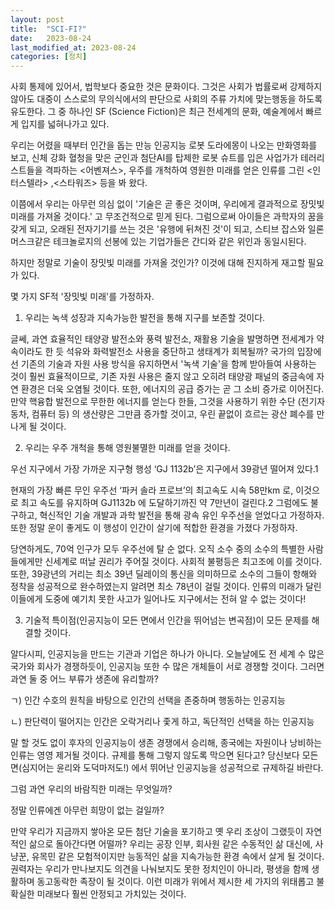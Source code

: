 ```yaml
---
layout: post
title:  "SCI-FI?"
date:   2023-08-24
last_modified_at: 2023-08-24
categories: [정치]
---
```


사회 통제에 있어서, 법학보다 중요한 것은 문화이다. 그것은 사회가 법률로써 강제하지 않아도 대중이 스스로의 무의식에서의 판단으로 사회의 주류 가치에 맞는행동을 하도록 유도한다. 그 중 하나인 SF (Science Fiction)은 최근 전세계의 문화, 예술계에서 빠르게 입지를 넓혀나가고 있다.

우리는 어렸을 때부터 인간을 돕는 만능 인공지능 로봇 도라에몽이 나오는 만화영화를 보고, 신체 강화 혈청을 맞은 군인과 첨단AI를 탑제한 로봇 슈트를 입은 사업가가 테러리스트들을 격파하는 <어벤져스>, 우주를 개척하여 영원한 미래를 얻은 인류를 그린 <인터스텔라> ,<스타워즈> 등을 봐 왔다.

이쯤에서 우리는 아무런 의심 없이 '기술은 곧 좋은 것이며, 우리에게 결과적으로 장밋빛 미래를 가져올 것이다.' 고 무조건적으로 믿게 된다. 그럼으로써 아이들은 과학자의 꿈을 갖게 되고, 오래된 전자기기를 쓰는 것은 '유행에 뒤쳐진 것'이 되고, 스티브 잡스와 일론 머스크같은 테크놀로지의 선봉에 있는 기업가들은 간디와 같은 위인과 동일시된다.

하지만 정말로 기술이 장밋빛 미래를 가져올 것인가? 이것에 대해 진지하게 재고할 필요가 있다.

몇 가지 SF적 '장밋빛 미래'를 가정하자.

1. 우리는 녹색 성장과 지속가능한 발전을 통해 지구를 보존할 것이다.

글쎄, 과연 효율적인 태양광 발전소와 풍력 발전소, 재활용 기술을 발명하면 전세계가 약속이라도 한 듯 석유와 화력발전소 사용을 중단하고 생태계가 회복될까? 국가의 입장에선 기존의 기술과 자원 사용 방식을 유지하면서 '녹색 기술'을 함께 받아들여 사용하는 것이 훨씬 효율적이므로, 기존 자원 사용은 줄지 않고 오히려 태양광 패널의 중금속에 자연 환경은 더욱 오염될 것이다. 또한, 에너지의 공급 증가는 곧 그 소비 증가로 이어진다. 만약 핵융합 발전으로 무한한 에너지를 얻는다 한들, 그것을 사용하기 위한 수단 (전기자동차, 컴퓨터 등) 의 생산량은 그만큼 증가할 것이고, 우린 끝없이 흐르는 광산 폐수를 만나게 될 것이다.

2. 우리는 우주 개척을 통해 영원불멸한 미래를 얻을 것이다.

우선 지구에서 가장 가까운 지구형 행성 ‘GJ 1132b’은 지구에서 39광년 떨어져 있다.1

현재의 가장 빠른 무인 우주선 ‘파커 솔라 프로브’의 최고속도 시속 58만km 로, 이것으로 최고 속도를 유지하며 GJ1132b 에 도달하기까진 약 7만년이 걸린다.2 그럼에도 불구하고, 혁신적인 기술 개발과 과학 발전을 통해 광속 유인 우주선을 얻었다고 가정하자. 또한 정말 운이 좋게도 이 행성이 인간이 살기에 적합한 환경을 가졌다 가정하자.

당연하게도, 70억 인구가 모두 우주선에 탈 순 없다. 오직 소수 중의 소수의 특별한 사람들에게만 신세계로 떠날 권리가 주어질 것이다. 사회적 불평등은 최고조에 이를 것이다. 또한, 39광년의 거리는 최소 39년 딜레이의 통신을 의미하므로 소수의 그들이 항해와 정착을 성공적으로 완수하였는지 알려면 최소 78년이 걸릴 것이다. 인류의 미래가 달린 이들에게 도중에 예기치 못한 사고가 일어나도 지구에서는 전혀 알 수 없는 것이다!

3. 기술적 특이점(인공지능이 모든 면에서 인간을 뛰어넘는 변곡점)이 모든 문제를 해결할 것이다.

알다시피, 인공지능을 만드는 기관과 기업은 하나가 아니다. 오늘날에도 전 세계 수 많은 국가와 회사가 경쟁하듯이, 인공지능 또한 수 많은 개체들이 서로 경쟁할 것이다. 그러면 과연 둘 중 어느 부류가 생존에 유리할까?

ㄱ) 인간 수호의 원칙을 바탕으로 인간의 선택을 존중하며 행동하는 인공지능

ㄴ) 판단력이 떨어지는 인간은 오락거리나 좇게 하고, 독단적인 선택을 하는 인공지능

말 할 것도 없이 후자의 인공지능이 생존 경쟁에서 승리해, 종국에는 자원이나 낭비하는 인류는 영영 제거될 것이다. 규제를 통해 그렇지 않도록 막으면 된다고? 당신보다 모든 면(심지어는 윤리와 도덕마저도!) 에서 뛰어난 인공지능을 성공적으로 규제하길 바란다.

그럼 과연 우리의 바람직한 미래는 무엇일까?

정말 인류에겐 아무런 희망이 없는 걸일까?

만약 우리가 지금까지 쌓아온 모든 첨단 기술을 포기하고 옛 우리 조상이 그랬듯이 자연적인 삶으로 돌아간다면 어떨까? 우리는 공장 인부, 회사원 같은 수동적인 삶 대신에, 사냥꾼, 유목민 같은 모험적이지만 능동적인 삶을 지속가능한 환경 속에서 살게 될 것이다. 권력자는 우리가 만나보지도 의견을 나눠보지도 못한 정치인이 아니라, 평생을 함께 생활하며 동고동락한 족장이 될 것이다. 이런 미래가 위에서 제시한 세 가지의 위태롭고 불확실한 미래보다 훨씬 안정되고 가치있는 것이다.

